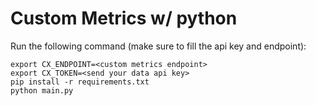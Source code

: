 Custom Metrics w/ python
=========================

Run the following command (make sure to fill the api key and endpoint):

```
export CX_ENDPOINT=<custom metrics endpoint>
export CX_TOKEN=<send your data api key>
pip install -r requirements.txt
python main.py
```
